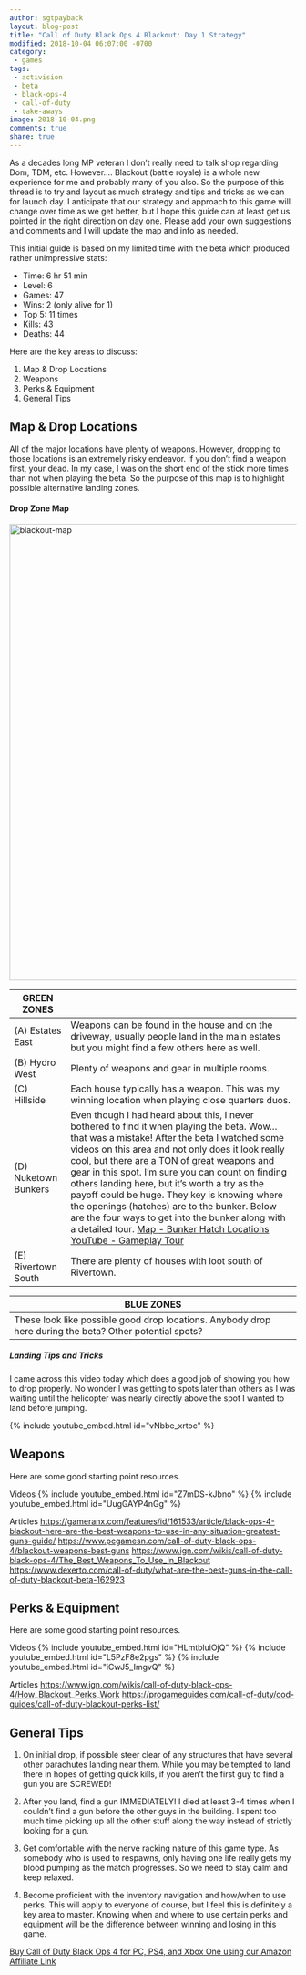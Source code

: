 ```yaml
---
author: sgtpayback
layout: blog-post
title: "Call of Duty Black Ops 4 Blackout: Day 1 Strategy"
modified: 2018-10-04 06:07:00 -0700
category:
 - games
tags:
 - activision
 - beta
 - black-ops-4
 - call-of-duty
 - take-aways
image: 2018-10-04.png
comments: true
share: true
---
```

As a decades long MP veteran I don’t really need to talk shop regarding Dom, TDM, etc.  However…. Blackout (battle royale) is a whole new experience for me and probably many of you also.  So the purpose of this thread is to try and layout as much strategy and tips and tricks as we can for launch day.  I anticipate that our strategy and approach to this game will change over time as we get better, but I hope this guide can at least get us pointed in the right direction on day one. Please add your own suggestions and comments and I will update the map and info as needed.

This initial guide is based on my limited time with the beta which produced rather unimpressive stats:
- Time: 6 hr 51 min
- Level: 6
- Games:  47
- Wins: 2 (only alive for 1)
- Top 5: 11 times
- Kills: 43
- Deaths: 44

Here are the key areas to discuss:
1. Map & Drop Locations
2. Weapons
3. Perks & Equipment
4. General Tips

## Map & Drop Locations

All of the major locations have plenty of weapons.  However, dropping to those locations is an extremely risky endeavor.  If you don’t find a weapon first, your dead.  In my case, I was on the short end of the stick more times than not when playing the beta.  So the purpose of this map is to highlight possible alternative landing zones.

#### Drop Zone Map

<a data-flickr-embed="true"  href="https://www.flickr.com/photos/126304189@N08/44356536394/in/dateposted-public/" title="blackout-map"><img src="https://farm2.staticflickr.com/1933/44356536394_9e9825b150_c.jpg" width="790" height="800" alt="blackout-map"></a><script async src="//embedr.flickr.com/assets/client-code.js" charset="utf-8"></script>

| GREEN ZONES  |   |
|---|---|
| (A) Estates East  | Weapons can be found in the house and on the driveway, usually people land in the main estates but you might find a few others here as well.  |
| (B) Hydro West  | Plenty of weapons and gear in multiple rooms.  |
| (C) Hillside  | Each house typically has a weapon.  This was my winning location when playing close quarters duos.  |
| (D) Nuketown Bunkers  |  Even though I had heard about this, I never bothered to find it when playing the beta.  Wow… that was a mistake!  After the beta I watched some videos on this area and not only does it look really cool, but there are a TON of great weapons and gear in this spot.  I’m sure you can count on finding others landing here, but it’s worth a try as the payoff could be huge.  They key is knowing where the openings (hatches) are to the bunker. Below are the four ways to get into the bunker along with a detailed tour.  <a href="https://www.screencast.com/t/p40IgohEMuT8">Map - Bunker Hatch Locations</a> <a href="https://www.youtube.com/watch?v=ZY_E4QxiwAA">YouTube - Gameplay Tour</a> |
|  (E) Rivertown South |  There are plenty of houses with loot south of Rivertown. |

| BLUE ZONES |
|---|
|These look like possible good drop locations.  Anybody drop here during the beta?  Other potential spots?

##### Landing Tips and Tricks

I came across this video today which does a good job of showing you how to drop properly. No wonder I was getting to spots later than others as I was waiting until the helicopter was nearly directly above the spot I wanted to land before jumping.

{% include youtube_embed.html id="vNbbe_xrtoc" %}


## Weapons

Here are some good starting point resources.

Videos
{% include youtube_embed.html id="Z7mDS-kJbno" %}
{% include youtube_embed.html id="UugGAYP4nGg" %}

Articles
https://gameranx.com/features/id/161533/article/black-ops-4-blackout-here-are-the-best-weapons-to-use-in-any-situation-greatest-guns-guide/
https://www.pcgamesn.com/call-of-duty-black-ops-4/blackout-weapons-best-guns
https://www.ign.com/wikis/call-of-duty-black-ops-4/The_Best_Weapons_To_Use_In_Blackout
https://www.dexerto.com/call-of-duty/what-are-the-best-guns-in-the-call-of-duty-blackout-beta-162923

##  Perks & Equipment

Here are some good starting point resources.

Videos
{% include youtube_embed.html id="HLmtbluiOjQ" %}
{% include youtube_embed.html id="L5PzF8e2pgs" %}
{% include youtube_embed.html id="iCwJ5_ImgvQ" %}

Articles
https://www.ign.com/wikis/call-of-duty-black-ops-4/How_Blackout_Perks_Work
https://progameguides.com/call-of-duty/cod-guides/call-of-duty-blackout-perks-list/

## General Tips

1. On initial drop, if possible steer clear of any structures that have several other parachutes landing near them.  While you may be tempted to land there in hopes of getting quick kills, if you aren’t the first guy to find a gun you are SCREWED!

2. After you land, find a gun IMMEDIATELY!  I died at least 3-4 times when I couldn’t find a gun before the other guys in the building.  I spent too much time picking up all the other stuff along the way instead of strictly looking for a gun.  

3. Get comfortable with the nerve racking nature of this game type.  As somebody who is used to respawns, only having one life really gets my blood pumping as the match progresses.  So we need to stay calm and keep relaxed.

4. Become proficient with the inventory navigation and how/when to use perks.  This will apply to everyone of course, but I feel this is definitely a key area to master.  Knowing when and where to use certain perks and equipment will be the difference between winning and losing in this game.

<a href="https://www.amazon.com/gp/search/ref=as_li_qf_sp_sr_il_tl?ie=UTF8&tag=dadsgamingus-20&keywords=call of duty black ops 4&index=aps&camp=1789&creative=9325&linkCode=xm2&linkId=c832e42d66f3974954dcbca032e308e4">Buy Call of Duty Black Ops 4 for PC, PS4, and Xbox One using our Amazon Affiliate Link</a>
